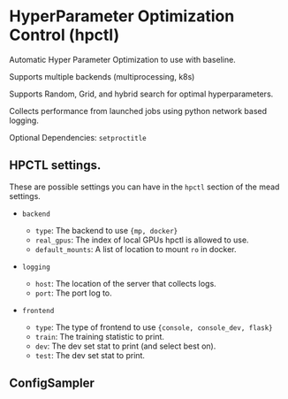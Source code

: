 # HyperParameter Optimization Control (hpctl)

Automatic Hyper Parameter Optimization to use with baseline.

Supports multiple backends (multiprocessing, k8s)

Supports Random, Grid, and hybrid search for optimal hyperparameters.

Collects performance from launched jobs using python network based logging.

Optional Dependencies: `setproctitle`


## HPCTL settings.

These are possible settings you can have in the `hpctl` section of the mead settings.

 * `backend`
   * `type`: The backend to use `{mp, docker}`
   * `real_gpus`: The index of local GPUs hpctl is allowed to use.
   * `default_mounts`: A list of location to mount `ro` in docker.

 * `logging`
   * `host`: The location of the server that collects logs.
   * `port`: The port log to.
 * `frontend`
   * `type`: The type of frontend to use `{console, console_dev, flask}`
   * `train`: The training statistic to print.
   * `dev`: The dev set stat to print (and select best on).
   * `test`: The dev set stat to print.


## ConfigSampler
